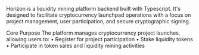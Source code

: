 Horizon is a liquidity mining platform backend built with Typescript. It's designed to facilitate cryptocurrency launchpad operations with a focus on project management, user participation, and secure cryptographic signing.

Core Purpose
The platform manages cryptocurrency project launches, allowing users to:
• Register for project participation
• Stake liquidity tokens
• Participate in token sales and liquidity mining activities
